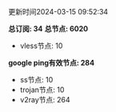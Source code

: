 更新时间2024-03-15 09:52:34

**总订阅: 34**
**总节点: 6020**
- vless节点: 10

**google ping有效节点: 284**
- ss节点: 10
- trojan节点: 10
- v2ray节点: 264

